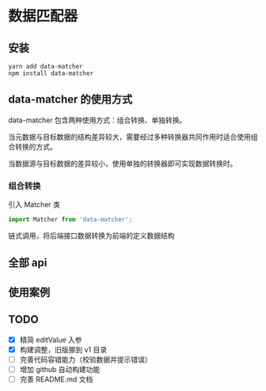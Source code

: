 # 数据匹配器

## 安装

```
yarn add data-matcher
npm install data-matcher
```

## data-matcher 的使用方式

data-matcher 包含两种使用方式：组合转换、单独转换。

当元数据与目标数据的结构差异较大，需要经过多种转换器共同作用时适合使用组合转换的方式。

当数据源与目标数据的差异较小，使用单独的转换器即可实现数据转换时。

### 组合转换

引入 Matcher 类

```ts
import Matcher from 'data-matcher';
```

链式调用，将后端接口数据转换为前端的定义数据结构

## 全部 api

## 使用案例

## TODO

- [x] 精简 editValue 入参
- [x] 构建调整，旧版挪到 v1 目录
- [ ] 完善代码容错能力（校验数据并提示错误）
- [ ] 增加 github 自动构建功能
- [ ] 完善 README.md 文档
